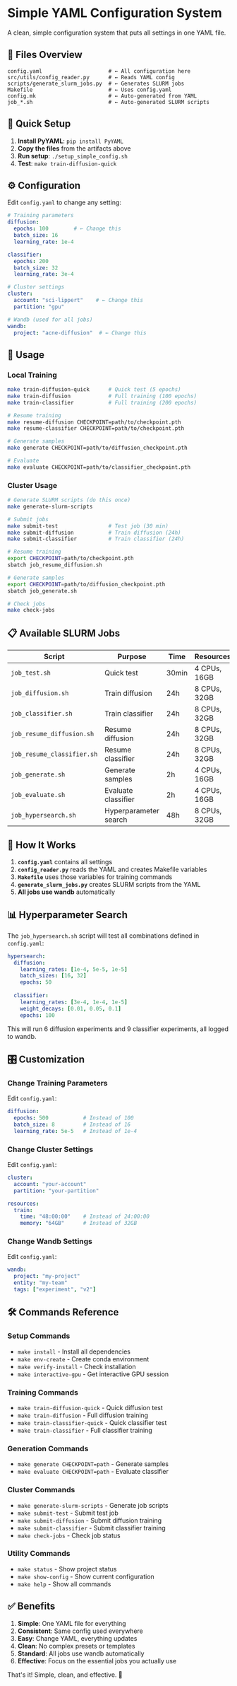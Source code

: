 # Simple YAML Configuration System

A clean, simple configuration system that puts all settings in one YAML file.

## 📁 Files Overview

```
config.yaml                     # ← All configuration here
src/utils/config_reader.py      # ← Reads YAML config  
scripts/generate_slurm_jobs.py  # ← Generates SLURM jobs
Makefile                        # ← Uses config.yaml
config.mk                       # ← Auto-generated from YAML
job_*.sh                        # ← Auto-generated SLURM scripts
```

## 🚀 Quick Setup

1. **Install PyYAML**: `pip install PyYAML`
2. **Copy the files** from the artifacts above
3. **Run setup**: `./setup_simple_config.sh`
4. **Test**: `make train-diffusion-quick`

## ⚙️ Configuration

Edit `config.yaml` to change any setting:

```yaml
# Training parameters
diffusion:
  epochs: 100        # ← Change this
  batch_size: 16
  learning_rate: 1e-4

classifier:
  epochs: 200
  batch_size: 32
  learning_rate: 3e-4

# Cluster settings  
cluster:
  account: "sci-lippert"    # ← Change this
  partition: "gpu"

# Wandb (used for all jobs)
wandb:
  project: "acne-diffusion"  # ← Change this
```

## 🎯 Usage

### Local Training
```bash
make train-diffusion-quick      # Quick test (5 epochs)
make train-diffusion            # Full training (100 epochs)
make train-classifier           # Full training (200 epochs)

# Resume training
make resume-diffusion CHECKPOINT=path/to/checkpoint.pth
make resume-classifier CHECKPOINT=path/to/checkpoint.pth

# Generate samples
make generate CHECKPOINT=path/to/diffusion_checkpoint.pth

# Evaluate
make evaluate CHECKPOINT=path/to/classifier_checkpoint.pth
```

### Cluster Usage
```bash
# Generate SLURM scripts (do this once)
make generate-slurm-scripts

# Submit jobs
make submit-test                # Test job (30 min)
make submit-diffusion           # Train diffusion (24h)
make submit-classifier          # Train classifier (24h)

# Resume training
export CHECKPOINT=path/to/checkpoint.pth
sbatch job_resume_diffusion.sh

# Generate samples  
export CHECKPOINT=path/to/diffusion_checkpoint.pth
sbatch job_generate.sh

# Check jobs
make check-jobs
```

## 📋 Available SLURM Jobs

| Script | Purpose | Time | Resources |
|--------|---------|------|-----------|
| `job_test.sh` | Quick test | 30min | 4 CPUs, 16GB |
| `job_diffusion.sh` | Train diffusion | 24h | 8 CPUs, 32GB |
| `job_classifier.sh` | Train classifier | 24h | 8 CPUs, 32GB |
| `job_resume_diffusion.sh` | Resume diffusion | 24h | 8 CPUs, 32GB |
| `job_resume_classifier.sh` | Resume classifier | 24h | 8 CPUs, 32GB |
| `job_generate.sh` | Generate samples | 2h | 4 CPUs, 16GB |
| `job_evaluate.sh` | Evaluate classifier | 2h | 4 CPUs, 16GB |
| `job_hypersearch.sh` | Hyperparameter search | 48h | 8 CPUs, 32GB |

## 🔧 How It Works

1. **`config.yaml`** contains all settings
2. **`config_reader.py`** reads the YAML and creates Makefile variables
3. **`Makefile`** uses those variables for training commands
4. **`generate_slurm_jobs.py`** creates SLURM scripts from the YAML
5. **All jobs use wandb** automatically

## 📊 Hyperparameter Search

The `job_hypersearch.sh` script will test all combinations defined in `config.yaml`:

```yaml
hypersearch:
  diffusion:
    learning_rates: [1e-4, 5e-5, 1e-5]
    batch_sizes: [16, 32]
    epochs: 50
  
  classifier:
    learning_rates: [3e-4, 1e-4, 1e-5] 
    weight_decays: [0.01, 0.05, 0.1]
    epochs: 100
```

This will run 6 diffusion experiments and 9 classifier experiments, all logged to wandb.

## 🎛️ Customization

### Change Training Parameters
Edit `config.yaml`:
```yaml
diffusion:
  epochs: 500           # Instead of 100
  batch_size: 8         # Instead of 16
  learning_rate: 5e-5   # Instead of 1e-4
```

### Change Cluster Settings
Edit `config.yaml`:
```yaml
cluster:
  account: "your-account"
  partition: "your-partition"

resources:
  train:
    time: "48:00:00"    # Instead of 24:00:00
    memory: "64GB"      # Instead of 32GB
```

### Change Wandb Settings
Edit `config.yaml`:
```yaml
wandb:
  project: "my-project"
  entity: "my-team"
  tags: ["experiment", "v2"]
```

## 🛠️ Commands Reference

### Setup Commands
- `make install` - Install all dependencies
- `make env-create` - Create conda environment
- `make verify-install` - Check installation
- `make interactive-gpu` - Get interactive GPU session

### Training Commands  
- `make train-diffusion-quick` - Quick diffusion test
- `make train-diffusion` - Full diffusion training
- `make train-classifier-quick` - Quick classifier test
- `make train-classifier` - Full classifier training

### Generation Commands
- `make generate CHECKPOINT=path` - Generate samples
- `make evaluate CHECKPOINT=path` - Evaluate classifier

### Cluster Commands
- `make generate-slurm-scripts` - Generate job scripts
- `make submit-test` - Submit test job
- `make submit-diffusion` - Submit diffusion training
- `make submit-classifier` - Submit classifier training
- `make check-jobs` - Check job status

### Utility Commands
- `make status` - Show project status
- `make show-config` - Show current configuration
- `make help` - Show all commands

## ✅ Benefits

1. **Simple**: One YAML file for everything
2. **Consistent**: Same config used everywhere  
3. **Easy**: Change YAML, everything updates
4. **Clean**: No complex presets or templates
5. **Standard**: All jobs use wandb automatically
6. **Effective**: Focus on the essential jobs you actually use

That's it! Simple, clean, and effective. 🚀